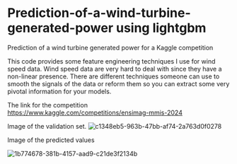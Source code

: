 # Prediction-of-a-wind-turbine-generated-power using lightgbm #
Prediction of a wind turbine generated power for a Kaggle competition 

This code provides some feature engineering techniques I use for wind speed data. Wind speed data are very hard to deal with since they have a non-linear presence. 
There are different techniques someone can use to smooth the signals of the data or reform them so you can extract some very pivotal information for your models.

The link for the competition https://www.kaggle.com/competitions/ensimag-mmis-2024

Image of the validation set. 
![c1348eb5-963b-47bb-af74-2a763d0f0278](https://github.com/user-attachments/assets/a58e12a7-3107-4dc2-8856-7b7205d3bdd5)

Image of the predicted values 

![1b774678-381b-4157-aad9-c21de3f2134b](https://github.com/user-attachments/assets/53cdd28b-0f94-4313-87ec-bf0912d710f8)
